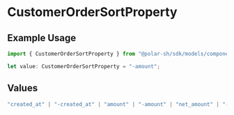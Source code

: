# CustomerOrderSortProperty

## Example Usage

```typescript
import { CustomerOrderSortProperty } from "@polar-sh/sdk/models/components/customerordersortproperty.js";

let value: CustomerOrderSortProperty = "-amount";
```

## Values

```typescript
"created_at" | "-created_at" | "amount" | "-amount" | "net_amount" | "-net_amount" | "product" | "-product" | "subscription" | "-subscription"
```